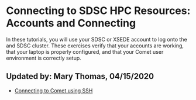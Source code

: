 # Connecting to SDSC HPC Resources: Accounts and Connecting
In these tutorials, you will use your SDSC or XSEDE account to log onto the and SDSC cluster. These exercises verify that your accounts are working, that your laptop is properly configured, and that your Comet user environment is correctly setup.

## Updated by: Mary Thomas,  04/15/2020

* [Connecting to Comet using SSH](.https://github.com/sdsc-hpc-training/basic_skills/blob/master/connecting_to_hpc_systems/connect_to_comet_ssh.md)


